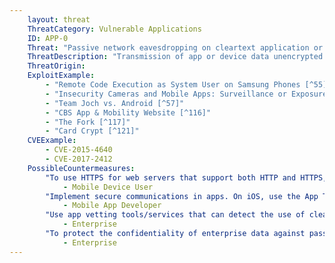 ```yaml
---
    layout: threat
    ThreatCategory: Vulnerable Applications
    ID: APP-0
    Threat: "Passive network eavesdropping on cleartext application or device traffic"
    ThreatDescription: "Transmission of app or device data unencrypted allows any attacker with access to the physical media channel (e.g. proximity to wireless radios) to intercept that data. Even if the data is not directly sensitive, it may in combination with other data, allow an attacker in infer sensitive information or conduct other attacks against the user or device (e.g. geo-physical tracking, social engineering, phishing, watering-hole attacks)."
    ThreatOrigin:
    ExploitExample:
        - "Remote Code Execution as System User on Samsung Phones [^55]"
        - "Insecurity Cameras and Mobile Apps: Surveillance or Exposure? [^56]"
        - "Team Joch vs. Android [^57]"
        - "CBS App & Mobility Website [^116]"
        - "The Fork [^117]"
        - "Card Crypt [^121]"
    CVEExample:
        - CVE-2015-4640
        - CVE-2017-2412
    PossibleCountermeasures:
        "To use HTTPS for web servers that support both HTTP and HTTPS, prepend URLs entered into the browser location bar with \'https://\'":
            - Mobile Device User
        "Implement secure communications in apps. On iOS, use the App Transport Security feature. On Android, opt out of the use of Cleartext traffic.":
            - Mobile App Developer
        "Use app vetting tools/services that can detect the use of cleartext traffic in mobile apps before deployment within your organization.":
            - Enterprise
        "To protect the confidentiality of enterprise data against passive interception, particularly when mobile devices may be connected to public networks (e.g. coffee shop Wi-Fi), deploy mobile VPN technologies to encapsulate potentially clear-text network traffic with a layer of strong encryption.":
            - Enterprise
---
```

